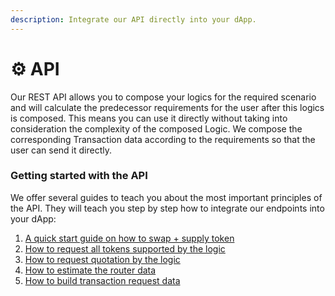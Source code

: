 ```yaml
---
description: Integrate our API directly into your dApp.
---
```


# ⚙ API

Our REST API allows you to compose your logics for the required scenario and will calculate the predecessor requirements for the user after this logics is composed. This means you can use it directly without taking into consideration the complexity of the composed Logic. We compose the corresponding Transaction data according to the requirements so that the user can send it directly.

### Getting started with the API

We offer several guides to teach you about the most important principles of the API. They will teach you step by step how to integrate our endpoints into your dApp:

1. [A quick start guide on how to swap + supply token](swap+supply-example.md)
2. [How to request all tokens supported by the logic](requesting-tokens.md)
3. [How to request quotation by the logic](requesting-a-quote.md)
4. [How to estimate the router data](estimate-logics-result.md)
5. [How to build transaction request data](requesting-transaction-data.md)

